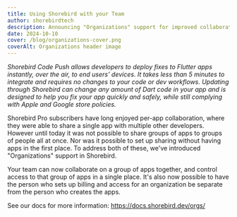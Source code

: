 ```yaml
---
title: Using Shorebird with your Team
author: shorebirdtech
description: Announcing "Organizations" support for improved collaboration within teams
date: 2024-10-10
cover: /blog/organizations-cover.png
coverAlt: Organizations header image
---
```


_Shorebird Code Push allows developers to deploy fixes to Flutter apps
instantly, over the air, to end users’ devices. It takes less than 5 minutes to
integrate and requires no changes to your code or dev workflows. Updating
through Shorebird can change any amount of Dart code in your app and is designed
to help you fix your app quickly and safely, while still complying with Apple
and Google store policies._

Shorebird Pro subscribers have long enjoyed per-app collaboration, where they
were able to share a single app with multiple other developers. However until
today it was not possible to share groups of apps to groups of people all at once. Nor was it
possible to set up sharing without having apps in the first place. To address
both of these, we've introduced "Organizations" support in Shorebird.

Your team can now collaborate on a group of apps together, and control access
to that group of apps in a single place. It's also now possible to have the
person who sets up billing and access for an organization be separate from the
person who creates the apps.

See our docs for more information: https://docs.shorebird.dev/orgs/
